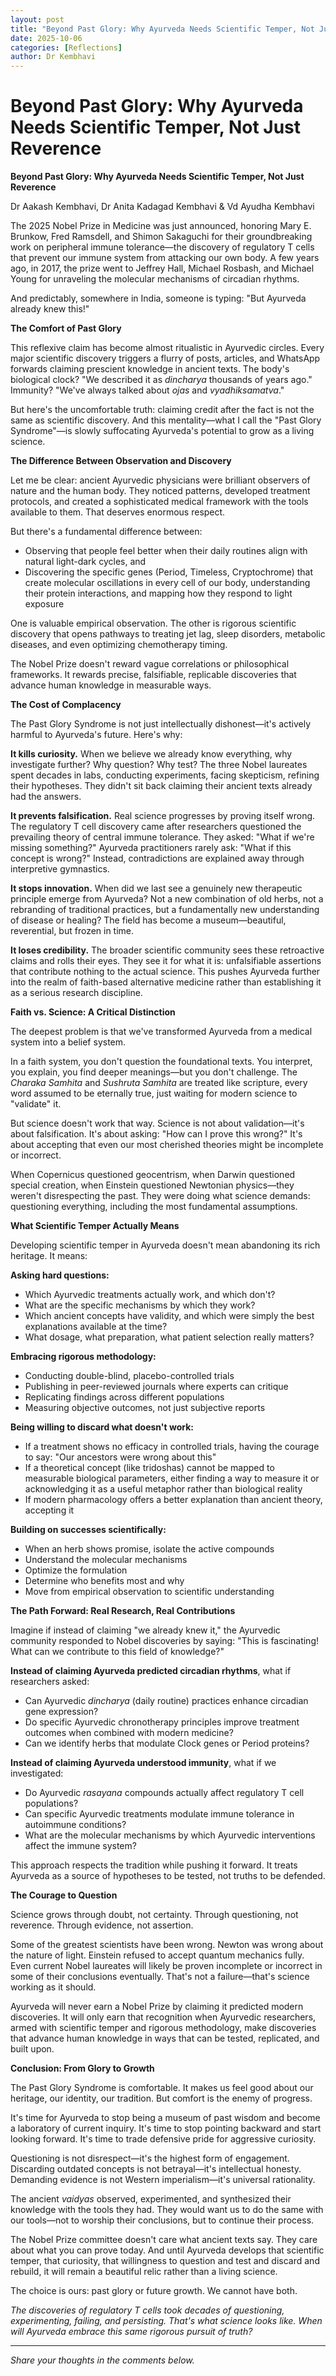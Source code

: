 ```yaml
---
layout: post
title: "Beyond Past Glory: Why Ayurveda Needs Scientific Temper, Not Just Reverence"
date: 2025-10-06
categories: [Reflections]
author: Dr Kembhavi
---
```


# Beyond Past Glory: Why Ayurveda Needs Scientific Temper, Not Just Reverence

**Beyond Past Glory: Why Ayurveda Needs Scientific Temper, Not Just Reverence**

Dr Aakash Kembhavi, Dr Anita Kadagad Kembhavi &amp; Vd Ayudha Kembhavi

The 2025 Nobel Prize in Medicine was just announced, honoring Mary E. Brunkow, Fred Ramsdell, and Shimon Sakaguchi for their groundbreaking work on peripheral immune tolerance—the discovery of regulatory T cells that prevent our immune system from attacking our own body. A few years ago, in 2017, the prize went to Jeffrey Hall, Michael Rosbash, and Michael Young for unraveling the molecular mechanisms of circadian rhythms.

And predictably, somewhere in India, someone is typing: "But Ayurveda already knew this!"

**The Comfort of Past Glory**

This reflexive claim has become almost ritualistic in Ayurvedic circles. Every major scientific discovery triggers a flurry of posts, articles, and WhatsApp forwards claiming prescient knowledge in ancient texts. The body's biological clock? "We described it as *dincharya* thousands of years ago." Immunity? "We've always talked about *ojas* and *vyadhiksamatva*."

But here's the uncomfortable truth: claiming credit after the fact is not the same as scientific discovery. And this mentality—what I call the "Past Glory Syndrome"—is slowly suffocating Ayurveda's potential to grow as a living science.

**The Difference Between Observation and Discovery**

Let me be clear: ancient Ayurvedic physicians were brilliant observers of nature and the human body. They noticed patterns, developed treatment protocols, and created a sophisticated medical framework with the tools available to them. That deserves enormous respect.

But there's a fundamental difference between:

- Observing that people feel better when their daily routines align with natural light-dark cycles, and
- Discovering the specific genes (Period, Timeless, Cryptochrome) that create molecular oscillations in every cell of our body, understanding their protein interactions, and mapping how they respond to light exposure

One is valuable empirical observation. The other is rigorous scientific discovery that opens pathways to treating jet lag, sleep disorders, metabolic diseases, and even optimizing chemotherapy timing.

The Nobel Prize doesn't reward vague correlations or philosophical frameworks. It rewards precise, falsifiable, replicable discoveries that advance human knowledge in measurable ways.

**The Cost of Complacency**

The Past Glory Syndrome is not just intellectually dishonest—it's actively harmful to Ayurveda's future. Here's why:

**It kills curiosity.** When we believe we already know everything, why investigate further? Why question? Why test? The three Nobel laureates spent decades in labs, conducting experiments, facing skepticism, refining their hypotheses. They didn't sit back claiming their ancient texts already had the answers.

**It prevents falsification.** Real science progresses by proving itself wrong. The regulatory T cell discovery came after researchers questioned the prevailing theory of central immune tolerance. They asked: "What if we're missing something?" Ayurveda practitioners rarely ask: "What if this concept is wrong?" Instead, contradictions are explained away through interpretive gymnastics.

**It stops innovation.** When did we last see a genuinely new therapeutic principle emerge from Ayurveda? Not a new combination of old herbs, not a rebranding of traditional practices, but a fundamentally new understanding of disease or healing? The field has become a museum—beautiful, reverential, but frozen in time.

**It loses credibility.** The broader scientific community sees these retroactive claims and rolls their eyes. They see it for what it is: unfalsifiable assertions that contribute nothing to the actual science. This pushes Ayurveda further into the realm of faith-based alternative medicine rather than establishing it as a serious research discipline.

**Faith vs. Science: A Critical Distinction**

The deepest problem is that we've transformed Ayurveda from a medical system into a belief system.

In a faith system, you don't question the foundational texts. You interpret, you explain, you find deeper meanings—but you don't challenge. The *Charaka Samhita* and *Sushruta Samhita* are treated like scripture, every word assumed to be eternally true, just waiting for modern science to "validate" it.

But science doesn't work that way. Science is not about validation—it's about falsification. It's about asking: "How can I prove this wrong?" It's about accepting that even our most cherished theories might be incomplete or incorrect.

When Copernicus questioned geocentrism, when Darwin questioned special creation, when Einstein questioned Newtonian physics—they weren't disrespecting the past. They were doing what science demands: questioning everything, including the most fundamental assumptions.

**What Scientific Temper Actually Means**

Developing scientific temper in Ayurveda doesn't mean abandoning its rich heritage. It means:

**Asking hard questions:**

- Which Ayurvedic treatments actually work, and which don't?
- What are the specific mechanisms by which they work?
- Which ancient concepts have validity, and which were simply the best explanations available at the time?
- What dosage, what preparation, what patient selection really matters?

**Embracing rigorous methodology:**

- Conducting double-blind, placebo-controlled trials
- Publishing in peer-reviewed journals where experts can critique
- Replicating findings across different populations
- Measuring objective outcomes, not just subjective reports

**Being willing to discard what doesn't work:**

- If a treatment shows no efficacy in controlled trials, having the courage to say: "Our ancestors were wrong about this"
- If a theoretical concept (like tridoshas) cannot be mapped to measurable biological parameters, either finding a way to measure it or acknowledging it as a useful metaphor rather than biological reality
- If modern pharmacology offers a better explanation than ancient theory, accepting it

**Building on successes scientifically:**

- When an herb shows promise, isolate the active compounds
- Understand the molecular mechanisms
- Optimize the formulation
- Determine who benefits most and why
- Move from empirical observation to scientific understanding

**The Path Forward: Real Research, Real Contributions**

Imagine if instead of claiming "we already knew it," the Ayurvedic community responded to Nobel discoveries by saying: "This is fascinating! What can we contribute to this field of knowledge?"

**Instead of claiming Ayurveda predicted circadian rhythms**, what if researchers asked:

- Can Ayurvedic *dincharya* (daily routine) practices enhance circadian gene expression?
- Do specific Ayurvedic chronotherapy principles improve treatment outcomes when combined with modern medicine?
- Can we identify herbs that modulate Clock genes or Period proteins?

**Instead of claiming Ayurveda understood immunity**, what if we investigated:

- Do Ayurvedic *rasayana* compounds actually affect regulatory T cell populations?
- Can specific Ayurvedic treatments modulate immune tolerance in autoimmune conditions?
- What are the molecular mechanisms by which Ayurvedic interventions affect the immune system?

This approach respects the tradition while pushing it forward. It treats Ayurveda as a source of hypotheses to be tested, not truths to be defended.

**The Courage to Question**

Science grows through doubt, not certainty. Through questioning, not reverence. Through evidence, not assertion.

Some of the greatest scientists have been wrong. Newton was wrong about the nature of light. Einstein refused to accept quantum mechanics fully. Even current Nobel laureates will likely be proven incomplete or incorrect in some of their conclusions eventually. That's not a failure—that's science working as it should.

Ayurveda will never earn a Nobel Prize by claiming it predicted modern discoveries. It will only earn that recognition when Ayurvedic researchers, armed with scientific temper and rigorous methodology, make discoveries that advance human knowledge in ways that can be tested, replicated, and built upon.

**Conclusion: From Glory to Growth**

The Past Glory Syndrome is comfortable. It makes us feel good about our heritage, our identity, our tradition. But comfort is the enemy of progress.

It's time for Ayurveda to stop being a museum of past wisdom and become a laboratory of current inquiry. It's time to stop pointing backward and start looking forward. It's time to trade defensive pride for aggressive curiosity.

Questioning is not disrespect—it's the highest form of engagement. Discarding outdated concepts is not betrayal—it's intellectual honesty. Demanding evidence is not Western imperialism—it's universal rationality.

The ancient *vaidyas* observed, experimented, and synthesized their knowledge with the tools they had. They would want us to do the same with our tools—not to worship their conclusions, but to continue their process.

The Nobel Prize committee doesn't care what ancient texts say. They care about what you can prove today. And until Ayurveda develops that scientific temper, that curiosity, that willingness to question and test and discard and rebuild, it will remain a beautiful relic rather than a living science.

The choice is ours: past glory or future growth. We cannot have both.

*The discoveries of regulatory T cells took decades of questioning, experimenting, failing, and persisting. That's what science looks like. When will Ayurveda embrace this same rigorous pursuit of truth?*

---

*Share your thoughts in the comments below.*
